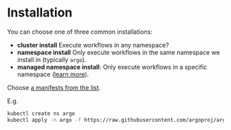# Installation

You can choose one of three common installations:

* **cluster install** Execute workflows in any namespace? 
* **namespace install** Only execute workflows in the same namespace we install in (typically `argo`).
* **managed namespace install**: Only execute workflows in a specific namespace ([learn more](managed-namespace.md)).

Choose [a manifests from the list](https://github.com/argoproj/argo-workflows/tree/stable/manifests).

E.g.

```sh
kubectl create ns argo
kubectl apply -n argo -f https://raw.githubusercontent.com/argoproj/argo/stable/manifests/namespace-install.yaml 
```






